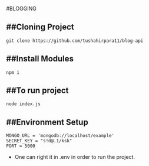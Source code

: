 #BLOGGING

##Cloning Project 
-----------------
```git
git clone https://github.com/tushahirpara11/blog-api
```

##Install Modules
------------------
```node
npm i
```

##To run project
------------------
```node
node index.js
```

##Environment Setup
-----------------
```node
MONGO_URL = 'mongodb://localhost/example'
SECRET_KEY = "s!d@.1/ksk"
PORT = 5000
```

- One can right it in .env in order to run the project.

